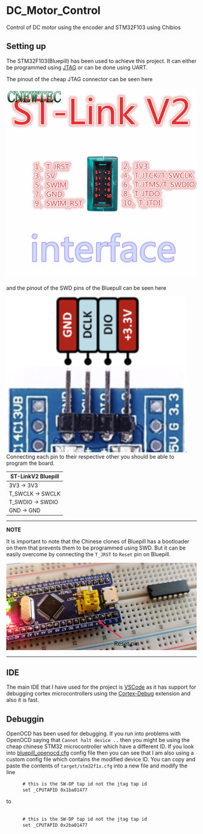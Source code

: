 # DC_Motor_Control
Control of DC motor using the encoder and STM32F103 using Chibios

## Setting up
The STM32F103(Bluepill) has been used to achieve this project. It can either be programmed using [JTAG](https://www.aliexpress.com/i/1619197946.html?spm=2114.12057483.0.0.11a979f8zSeFl3) or can be done using UART.

The pinout of the cheap JTAG connector can be seen here

![alt text](Resources/JTAG_Pinout_AliEx.jpg "JTAG connector from AliExpress")

and the pinout of the SWD pins of the Bluepull can be seen here

![alt text](Resources/bluepill_jtag_pinout.png "Bluepill SWD pinout"). Connecting each pin to their respective other you should be able to program the board.

| ST-LinkV2        Bluepill |
|---------------------------|
| 3V3        ->      3V3    |
| T_SWCLK    ->     SWCLK   |
| T_SWDIO    ->     SWDIO   |
| GND        ->      GND    |

---
**NOTE**

It is important to note that the Chinese clones of Bluepill has a bootloader on them that prevents them to be programmed using SWD. But it can be easily overcome by connecting the 
`T_JRST` to `Reset` pin on Bluepill.

![alt test](Resources/Reset_Pin.jpg "Reset pin on the Bluepill")

---

## IDE
The main IDE that I have used for the project is [VSCode](https://code.visualstudio.com/) as it has support for debugging cortex microcontrollers using the [Cortex-Debug](https://marketplace.visualstudio.com/items?itemName=marus25.cortex-debug) extension and also it is fast. 

## Debuggin
OpenOCD has been used for debugging. If you run into problems with OpenOCD saying that `Cannot halt device ..` then you might be using the cheap chinese STM32 microcontroller which have a different ID. If you look into [bluepill_openocd.cfg](bluepill_openocd.cfg) config file then you can see that I am also using a custom config file which contains the modified device ID.
You can copy and paste the contents of `target/stm32f1x.cfg` into a new file and modify the line 


```
      # this is the SW-DP tap id not the jtag tap id
      set _CPUTAPID 0x1ba01477
```

to

```

      # this is the SW-DP tap id not the jtag tap id
      set _CPUTAPID 0x2ba01477

```